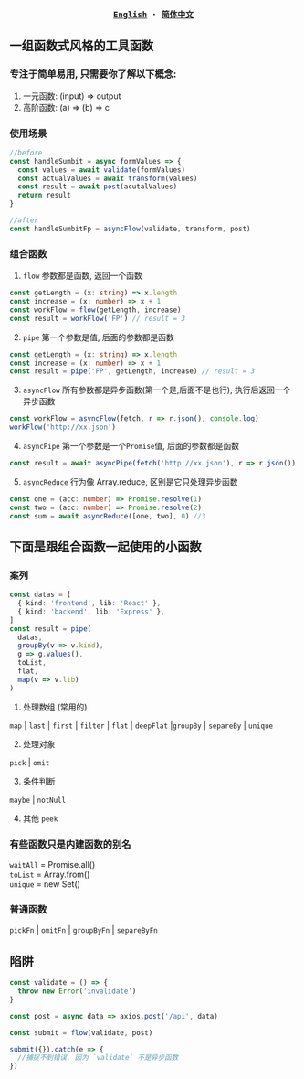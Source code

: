 <div align="center">
<strong>
<samp>

[English](README.md) · [简体中文](README.zh-Hans.md)

</samp>
</strong>
</div>

## 一组函数式风格的工具函数

### 专注于简单易用, 只需要你了解以下概念:

1. 一元函数: (input) => output
2. 高阶函数: (a) => (b) => c

### 使用场景

```typescript
//before
const handleSumbit = async formValues => {
  const values = await validate(formValues)
  const actualValues = await transform(values)
  const result = await post(acutalValues)
  return result
}

//after
const handleSumbitFp = asyncFlow(validate, transform, post)
```

### 组合函数

1.  `flow` 参数都是函数, 返回一个函数

```typescript
const getLength = (x: string) => x.length
const increase = (x: number) => x + 1
const workFlow = flow(getLength, increase)
const result = workFlow('FP') // result = 3
```

2.  `pipe` 第一个参数是值, 后面的参数都是函数

```typescript
const getLength = (x: string) => x.length
const increase = (x: number) => x + 1
const result = pipe('FP', getLength, increase) // result = 3
```

3. `asyncFlow` 所有参数都是异步函数(第一个是,后面不是也行), 执行后返回一个异步函数

```typescript
const workFlow = asyncFlow(fetch, r => r.json(), console.log)
workFlow('http://xx.json')
```

4. `asyncPipe` 第一个参数是一个`Promise`值, 后面的参数都是函数

```typescript
const result = await asyncPipe(fetch('http://xx.json'), r => r.json())
```

5. `asyncReduce` 行为像 Array.reduce, 区别是它只处理异步函数

```typescript
const one = (acc: number) => Promise.resolve(1)
const two = (acc: number) => Promise.resolve(2)
const sum = await asyncReduce([one, two], 0) //3
```

## 下面是跟组合函数一起使用的小函数

### 案列

```typescript
const datas = [
  { kind: 'frontend', lib: 'React' },
  { kind: 'backend', lib: 'Express' },
]
const result = pipe(
  datas,
  groupBy(v => v.kind),
  g => g.values(),
  toList,
  flat,
  map(v => v.lib)
)
```

1. 处理数组 (常用的)

`map` | `last` | `first` | `filter` | `flat` | `deepFlat` |`groupBy` | `separeBy` | `unique`

2. 处理对象

`pick` | `omit`

3. 条件判断

`maybe` | `notNull`

4. 其他
   `peek`

### 有些函数只是内建函数的别名

`waitAll` = Promise.all()\
`toList` = Array.from()\
`unique` = new Set()

### 普通函数

`pickFn` | `omitFn` | `groupByFn` | `separeByFn`

## 陷阱

```ts
const validate = () => {
  throw new Error('invalidate')
}

const post = async data => axios.post('/api', data)

const submit = flow(validate, post)

submit({}).catch(e => {
  //捕捉不到错误, 因为 `validate` 不是异步函数
})
```
